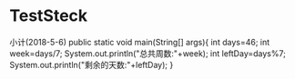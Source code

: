 # TestSteck
小计(2018-5-6)
public static void main(String[] args){
  int days=46;
  int week=days/7;
  System.out.println("总共周数:"+week);
  int leftDay=days%7;
  System.out.println("剩余的天数:"+leftDay);
}
